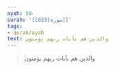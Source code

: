 ```yaml
---
ayah: 58
surah: '[[023|سورة]]'
tags:
- quran/ayah
text: والذين هم بآيات ربهم يؤمنون
---
```

> والذين هم بآيات ربهم يؤمنون
